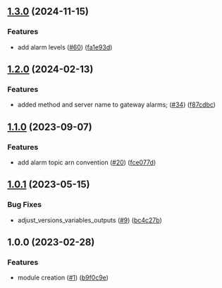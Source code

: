 ## [1.3.0](https://github.com/justtrackio/terraform-aws-ecs-alarm-gateway/compare/v1.2.0...v1.3.0) (2024-11-15)


### Features

* add alarm levels ([#60](https://github.com/justtrackio/terraform-aws-ecs-alarm-gateway/issues/60)) ([fa1e93d](https://github.com/justtrackio/terraform-aws-ecs-alarm-gateway/commit/fa1e93d3485db39ff2ede1b288d109dffb7ea1a3))

## [1.2.0](https://github.com/justtrackio/terraform-aws-ecs-alarm-gateway/compare/v1.1.0...v1.2.0) (2024-02-13)


### Features

* added method and server name to gateway alarms; ([#34](https://github.com/justtrackio/terraform-aws-ecs-alarm-gateway/issues/34)) ([f87cdbc](https://github.com/justtrackio/terraform-aws-ecs-alarm-gateway/commit/f87cdbc9b0c5db4197ddf436c2c88de8485335d5))

## [1.1.0](https://github.com/justtrackio/terraform-aws-ecs-alarm-gateway/compare/v1.0.1...v1.1.0) (2023-09-07)


### Features

* add alarm topic arn convention ([#20](https://github.com/justtrackio/terraform-aws-ecs-alarm-gateway/issues/20)) ([fce077d](https://github.com/justtrackio/terraform-aws-ecs-alarm-gateway/commit/fce077de22ac4a90d3c0c826b849841a3bc71ab3))

## [1.0.1](https://github.com/justtrackio/terraform-aws-ecs-alarm-gateway/compare/v1.0.0...v1.0.1) (2023-05-15)


### Bug Fixes

* adjust_versions_variables_outputs ([#9](https://github.com/justtrackio/terraform-aws-ecs-alarm-gateway/issues/9)) ([bc4c27b](https://github.com/justtrackio/terraform-aws-ecs-alarm-gateway/commit/bc4c27ba170c10a7b08efa89d2456e647357435e))

## 1.0.0 (2023-02-28)


### Features

* module creation ([#1](https://github.com/justtrackio/terraform-aws-ecs-alarm-gateway/issues/1)) ([b9f0c9e](https://github.com/justtrackio/terraform-aws-ecs-alarm-gateway/commit/b9f0c9e1fb91fd5aeafb59641c6c8bdd40ad3b11))
